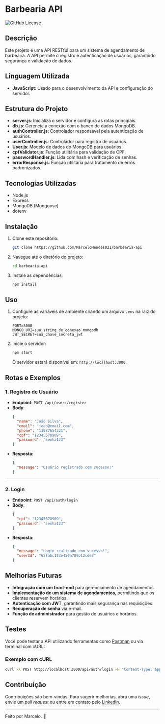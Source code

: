 # Barbearia API

![GitHub License](https://img.shields.io/github/license/MarceloMendes021/barbearia-api)

## Descrição

Este projeto é uma API RESTful para um sistema de agendamento de barbearia. A API permite o registro e autenticação de usuários, garantindo segurança e validação de dados.

## Linguagem Utilizada

- **JavaScript**: Usado para o desenvolvimento da API e configuração do servidor.

## Estrutura do Projeto

- **server.js**: Inicializa o servidor e configura as rotas principais.
- **db.js**: Gerencia a conexão com o banco de dados MongoDB.
- **authController.js**: Controlador responsável pela autenticação de usuários.
- **userController.js**: Controlador para registro de usuários.
- **User.js**: Modelo de dados do MongoDB para usuários.
- **cpfValidator.js**: Função utilitária para validação de CPF.
- **passwordHandler.js**: Lida com hash e verificação de senhas.
- **errorResponse.js**: Função utilitária para tratamento de erros padronizados.

## Tecnologias Utilizadas

- Node.js
- Express
- MongoDB (Mongoose)
- dotenv

## Instalação

1. Clone este repositório:

   ```bash
   git clone https://github.com/MarceloMendes021/barbearia-api
   ```

2. Navegue até o diretório do projeto:

   ```bash
   cd barbearia-api
   ```

3. Instale as dependências:
   ```bash
   npm install
   ```

## Uso

1. Configure as variáveis de ambiente criando um arquivo `.env` na raiz do projeto:

   ```env
   PORT=3000
   MONGO_URI=sua_string_de_conexao_mongodb
   JWT_SECRET=sua_chave_secreta_jwt

   ```

2. Inicie o servidor:
   ```bash
   npm start
   ```
   O servidor estará disponível em: `http://localhost:3000`.

## Rotas e Exemplos

### 1. Registro de Usuário

- **Endpoint**: `POST /api/users/register`
- **Body**:
  ```json
  {
    "name": "João Silva",
    "email": "joao@email.com",
    "phone": "11987654321",
    "cpf": "12345678909",
    "password": "senha123"
  }
  ```
- **Resposta**:
  ```json
  {
    "message": "Usuário registrado com sucesso!"
  }
  ```

---

### 2. Login

- **Endpoint**: `POST /api/auth/login`
- **Body**:
  ```json
  {
    "cpf": "12345678909",
    "password": "senha123"
  }
  ```
- **Resposta**:
  ```json
  {
    "message": "Login realizado com sucesso!",
    "userId": "65fabc123e456a789b12cde3"
  }
  ```

## Melhorias Futuras

- **Integração com um front-end** para gerenciamento de agendamentos.
- **Implementação de um sistema de agendamentos**, permitindo que os clientes reservem horários.
- **Autenticação com JWT**, garantindo mais segurança nas requisições.
- **Recuperação de senha** via e-mail.
- **Função de administrador** para gestão de usuários e horários.

## Testes

Você pode testar a API utilizando ferramentas como [Postman](https://www.postman.com/) ou via terminal com cURL:

### Exemplo com cURL

```bash
curl -X POST http://localhost:3000/api/auth/login -H "Content-Type: application/json" -d '{"cpf": "12345678909", "password": "senha123"}'
```

## Contribuição

Contribuições são bem-vindas! Para sugerir melhorias, abra uma _issue_, envie um _pull request_ ou entre em contato pelo [LinkedIn](https://www.linkedin.com/in/marcelo021/).

---

Feito por Marcelo. 🚀
